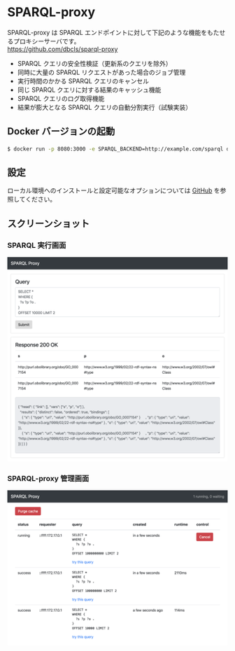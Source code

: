 # SPARQL-proxy

SPARQL-proxy は SPARQL エンドポイントに対して下記のような機能をもたせるプロキシーサーバです。  
https://github.com/dbcls/sparql-proxy  

* SPARQL クエリの安全性検証（更新系のクエリを除外）
* 同時に大量の SPARQL リクエストがあった場合のジョブ管理
* 実行時間のかかる SPARQL クエリのキャンセル
* 同じ SPARQL クエリに対する結果のキャッシュ機能
* SPARQL クエリのログ取得機能
* 結果が膨大となる SPARQL クエリの自動分割実行（試験実装）

## Docker バージョンの起動

```sh
$ docker run -p 8080:3000 -e SPARQL_BACKEND=http://example.com/sparql dbcls/sparql-proxy
```

## 設定

ローカル環境へのインストールと設定可能なオプションについては [GitHub](https://github.com/dbcls/sparql-proxy) を参照してください。

## スクリーンショット

### SPARQL 実行画面

![Fig-1](https://raw.githubusercontent.com/dbcls/website/master/services/images/SPARQL-proxy_fig-1.png)

### SPARQL-proxy 管理画面

![Fig-2](https://raw.githubusercontent.com/dbcls/website/master/services/images/SPARQL-proxy_fig-2.png)
